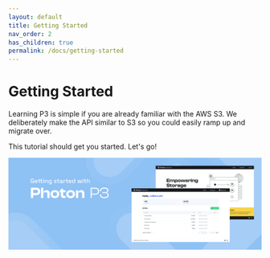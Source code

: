 ```yaml
---
layout: default
title: Getting Started
nav_order: 2
has_children: true
permalink: /docs/getting-started
---
```


# Getting Started

Learning P3 is simple if you are already familiar with the AWS S3. We deliberately make the API similar to S3 so you could easily ramp up and migrate over.

This tutorial should get you started. Let's go!

![Let's get started](/assets/photon_imgs/start.png)
